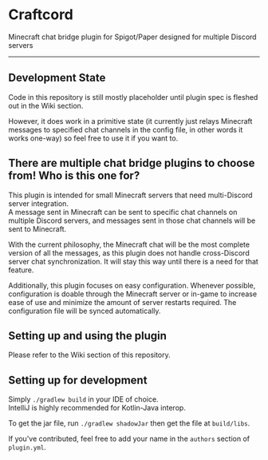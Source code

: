 # Craftcord

Minecraft chat bridge plugin for Spigot/Paper designed for multiple Discord servers

---

## Development State

Code in this repository is still mostly placeholder until plugin spec is fleshed out in the Wiki
section.

However, it does work in a primitive state (it currently just relays Minecraft messages to specified
chat channels in the config file, in other words it works one-way) so feel free to use it if you
want to.

## There are multiple chat bridge plugins to choose from! Who is this one for?

This plugin is intended for small Minecraft servers that need multi-Discord server integration.  
A message sent in Minecraft can be sent to specific chat channels on multiple Discord servers,
and messages sent in those chat channels will be sent to Minecraft.

With the current philosophy, the Minecraft chat will be the most complete version of all the
messages, as this plugin does not handle cross-Discord server chat synchronization. It will stay
this way until there is a need for that feature.

Additionally, this plugin focuses on easy configuration. Whenever possible, configuration is doable
through the Minecraft server or in-game to increase ease of use and minimize the amount of server
restarts required. The configuration file will be synced automatically.

## Setting up and using the plugin

Please refer to the Wiki section of this repository.

## Setting up for development

Simply `./gradlew build` in your IDE of choice.  
IntelliJ is highly recommended for Kotlin-Java interop.

To get the jar file, run `./gradlew shadowJar` then get the file at `build/libs`.

If you've contributed, feel free to add your name in the `authors` section of `plugin.yml`.